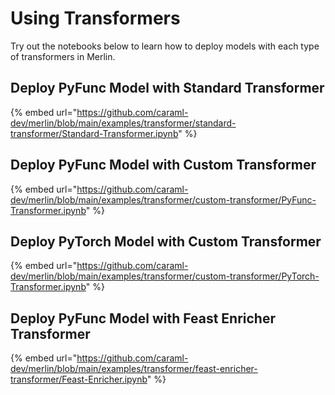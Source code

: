 <!-- page-title: Example Transformer -->
<!-- parent-page-title: Example Model Workflows -->
# Using Transformers

Try out the notebooks below to learn how to deploy models with each type of transformers in Merlin.

## Deploy PyFunc Model with Standard Transformer

{% embed url="https://github.com/caraml-dev/merlin/blob/main/examples/transformer/standard-transformer/Standard-Transformer.ipynb" %}

## Deploy PyFunc Model with Custom Transformer

{% embed url="https://github.com/caraml-dev/merlin/blob/main/examples/transformer/custom-transformer/PyFunc-Transformer.ipynb" %}

## Deploy PyTorch Model with Custom Transformer

{% embed url="https://github.com/caraml-dev/merlin/blob/main/examples/transformer/custom-transformer/PyTorch-Transformer.ipynb" %}

## Deploy PyFunc Model with Feast Enricher Transformer

{% embed url="https://github.com/caraml-dev/merlin/blob/main/examples/transformer/feast-enricher-transformer/Feast-Enricher.ipynb" %}